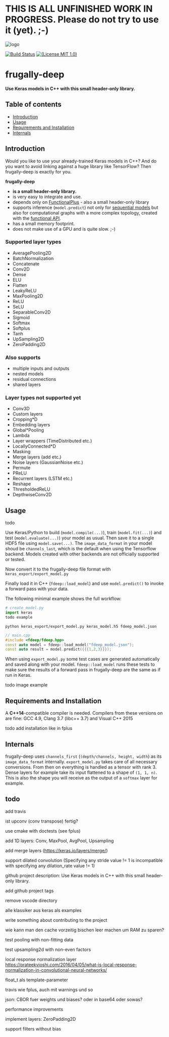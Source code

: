 # THIS IS ALL UNFINISHED WORK IN PROGRESS. Please do not try to use it (yet). ;-)

![logo](logo/fdeep.png.hidden)

[![Build Status](https://travis-ci.org/Dobiasd/frugally-deel.svg?branch=master)][travis]
[![(License MIT 1.0)](https://img.shields.io/badge/license-MIT%201.0-blue.svg)][license]

[travis]: https://travis-ci.org/Dobiasd/frugally-deep
[license]: LICENSE


frugally-deep
=============
**Use Keras models in C++ with this small header-only library.**


Table of contents
-----------------
  * [Introduction](#introduction)
  * [Usage](#usage)
  * [Requirements and Installation](#requirements-and-installation)
  * [Internals](#internals)


Introduction
------------

Would you like to use your already-trained Keras models in C++? And do you want to avoid linking against a huge library like TensorFlow? Then frugally-deep is exactly for you.

**frugally-deep**

* **is a small header-only library.**
* is very easy to integrate and use.
* depends only on [FunctionalPlus](https://github.com/Dobiasd/FunctionalPlus) - also a small header-only library
* supports inference (`model.predict`) not only for [sequential models](https://keras.io/getting-started/sequential-model-guide/) but also for computational graphs with a more complex topology, created with the [functional API](https://keras.io/getting-started/functional-api-guide/).
* has a small memory footprint.
* does not make use of a GPU and is quite slow. ;-)


### Supported layer types

* AveragePooling2D
* BatchNormalization
* Concatenate
* Conv2D
* Dense
* ELU
* Flatten
* LeakyReLU
* MaxPooling2D
* ReLU
* SeLU
* SeparableConv2D
* Sigmoid
* Softmax
* Softplus
* Tanh
* UpSampling2D
* ZeroPadding2D


### Also supports

* multiple inputs and outputs
* nested models
* residual connections
* shared layers


### Layer types not supported yet

* Conv3D
* Custom layers
* Cropping*D
* Embedding layers
* Global*Pooling
* Lambda
* Layer wrappers (TimeDistributed etc.)
* LocallyConnected*D
* Masking
* Merge layers (add etc.)
* Noise layers (GaussianNoise etc.)
* Permute
* PReLU
* Recurrent layers (LSTM etc.)
* Reshape
* ThresholdedReLU
* DepthwiseConv2D


Usage
-----

todo

Use Keras/Python to build (`model.compile(...)`), train (`model.fit(...)`) and test (`model.evaluate(...)`) your model as usual. Then save it to a single HDF5 file using `model.save(...)`. The `image_data_format` in your model shoud be `channels_last`, which is the default when using the Tensorflow backend. Models created with other backends are not officially supported or tested.

Now convert it to the frugally-deep file format with `keras_export/export_model.py`

Finally load it in C++ (`fdeep::load_model`) and use `model.predict()` to invoke a forward pass with your data.

The following minimal example shows the full workflow:

```python
# create_model.py
import keras
todo example
```

```
python keras_export/export_model.py keras_model.h5 fdeep_model.json
```

```cpp
// main.cpp
#include <fdeep/fdeep.hpp>
const auto model = fdeep::load_model("fdeep_model.json");
const auto result = model.predict({{{1,2,3}}});
```

When using `export_model.py` some test cases are generated automatically and saved along with your model. `fdeep::load_model` runs these tests to make sure the results of a forward pass in frugally-deep are the same as if run in Keras.

todo image example


Requirements and Installation
-----------------------------

A **C++14**-compatible compiler is needed. Compilers from these versions on are fine: GCC 4.9, Clang 3.7 (libc++ 3.7) and Visual C++ 2015

todo add installation like in fplus



Internals
---------

frugally-deep uses `channels_first` (`(depth/channels, height, width`) as its `image_data_format` internally. `export_model.py` takes care of all necessary conversions.
From then on everything is handled as a tensor with rank 3. Dense layers for example take its input flattened to a shape of `(1, 1, n)`. This is also the shape you will receive as the output of a `softmax` layer for example.





todo
----

add travis

ist upconv (conv transpose) fertig?

use cmake with doctests (see fplus)

add 1D layers: Conv, MaxPool, AvgPool, Upsampling

add merge layers (https://keras.io/layers/merge/)

support dilated convolution (Specifying any stride value != 1 is incompatible with specifying any dilation_rate value != 1)

github project description: Use Keras models in C++ with this small header-only library.

add github project tags

remove vscode directory

alle klassiker aus keras als examples

write something about contributing to the project

wie kann man den cache vorzeitig bischen leer machen um RAM zu sparen?

test pooling with non-fitting data

test upsampling2d with non-even factors

local response normalization layer https://prateekvjoshi.com/2016/04/05/what-is-local-response-normalization-in-convolutional-neural-networks/

float_t als template-parameter

travis wie fplus, auch mit warnings und so

json: CBOR fuer weights und biases? oder in base64 oder sowas?

performance improvements

implement layers: ZeroPadding2D

support filters without bias
